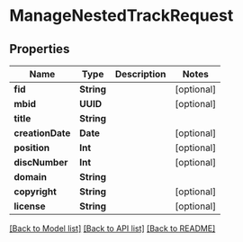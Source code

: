 # ManageNestedTrackRequest

## Properties
Name | Type | Description | Notes
------------ | ------------- | ------------- | -------------
**fid** | **String** |  | [optional] 
**mbid** | **UUID** |  | [optional] 
**title** | **String** |  | 
**creationDate** | **Date** |  | [optional] 
**position** | **Int** |  | [optional] 
**discNumber** | **Int** |  | [optional] 
**domain** | **String** |  | 
**copyright** | **String** |  | [optional] 
**license** | **String** |  | [optional] 

[[Back to Model list]](../README.md#documentation-for-models) [[Back to API list]](../README.md#documentation-for-api-endpoints) [[Back to README]](../README.md)


